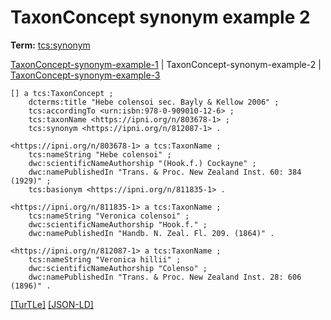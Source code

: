 # TaxonConcept synonym example 2


**Term:** [tcs:synonym](../terms/#tcs_synonym)

[TaxonConcept-synonym-example-1](./TaxonConcept-synonym-example-1.html) | TaxonConcept-synonym-example-2 | [TaxonConcept-synonym-example-3](./TaxonConcept-synonym-example-3.html)
```turtle
[] a tcs:TaxonConcept ;
    dcterms:title "Hebe colensoi sec. Bayly & Kellow 2006" ;
    tcs:accordingTo <urn:isbn:978-0-909010-12-6> ;
    tcs:taxonName <https://ipni.org/n/803678-1> ;
    tcs:synonym <https://ipni.org/n/812087-1> .

<https://ipni.org/n/803678-1> a tcs:TaxonName ;
    tcs:nameString "Hebe colensoi" ;
    dwc:scientificNameAuthorship "(Hook.f.) Cockayne" ;
    dwc:namePublishedIn "Trans. & Proc. New Zealand Inst. 60: 384 (1929)" ;
    tcs:basionym <https://ipni.org/n/811835-1> .

<https://ipni.org/n/811835-1> a tcs:TaxonName ;
    tcs:nameString "Veronica colensoi" ;
    dwc:scientificNameAuthorship "Hook.f." ;
    dwc:namePublishedIn "Handb. N. Zeal. Fl. 209. (1864)" .

<https://ipni.org/n/812087-1> a tcs:TaxonName ;
    tcs:nameString "Veronica hillii" ;
    dwc:scientificNameAuthorship "Colenso" ;
    dwc:namePublishedIn "Trans. & Proc. New Zealand Inst. 28: 606 (1896)" .
```

[&#91;TurTLe&#93;](https://github.com/tdwg/tcs2/blob/master/examples/TaxonConcept-synonym-example-2.ttl)&nbsp;[&#91;JSON-LD&#93;](https://github.com/tdwg/tcs2/blob/master/examples/TaxonConcept-synonym-example-2.jsonld)

